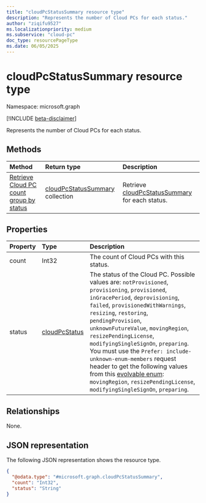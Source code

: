 ```yaml
---
title: "cloudPcStatusSummary resource type"
description: "Represents the number of Cloud PCs for each status."
author: "ziqifu9527"
ms.localizationpriority: medium
ms.subservice: "cloud-pc"
doc_type: resourcePageType
ms.date: 06/05/2025
---
```


# cloudPcStatusSummary resource type

Namespace: microsoft.graph

[!INCLUDE [beta-disclaimer](../../includes/beta-disclaimer.md)]

Represents the number of Cloud PCs for each status.

## Methods

|Method|Return type|Description|
|:---|:---|:---|
|[Retrieve Cloud PC count group by status](../api/cloudpc-retrievecloudpccountbystatus.md)|[cloudPcStatusSummary](../resources/cloudpcstatussummary.md) collection|Retrieve [cloudPcStatusSummary](../resources/cloudPcStatusSummary.md) for each status.|

## Properties

|Property|Type|Description|
|:---|:---|:---|
|count|Int32|The count of Cloud PCs with this status.|
|status|[cloudPcStatus](../resources/cloudpc.md#cloudpcstatus-values)|The status of the Cloud PC. Possible values are: `notProvisioned`, `provisioning`, `provisioned`, `inGracePeriod`, `deprovisioning`, `failed`, `provisionedWithWarnings`, `resizing`, `restoring`, `pendingProvision`, `unknownFutureValue`, `movingRegion`, `resizePendingLicense`, `modifyingSingleSignOn`, `preparing`. You must use the `Prefer: include-unknown-enum-members` request header to get the following values from this [evolvable enum](/graph/best-practices-concept#handling-future-members-in-evolvable-enumerations): `movingRegion`, `resizePendingLicense`, `modifyingSingleSignOn`, `preparing`.|

## Relationships

None.

## JSON representation

The following JSON representation shows the resource type.
<!-- {
  "blockType": "resource",
  "@odata.type": "microsoft.graph.cloudPcStatusSummary"
}
-->

``` json
{
  "@odata.type": "#microsoft.graph.cloudPcStatusSummary",
  "count": "Int32",
  "status": "String"
}
```
